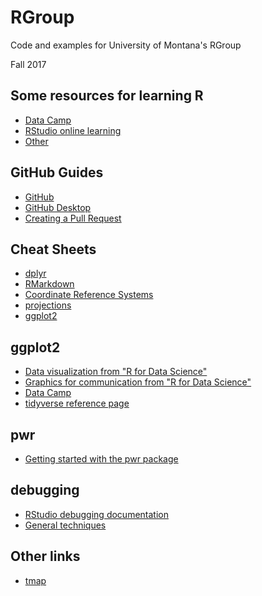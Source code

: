 # RGroup
Code and examples for University of Montana's RGroup

Fall 2017

## Some resources for learning R
- [Data Camp](https://www.datacamp.com/courses/free-introduction-to-r)
-	[RStudio online learning](https://www.rstudio.com/online-learning/)
-	[Other](http://www.skilledup.com/articles/5-free-courses-learning-r-programming)

## GitHub Guides
- [GitHub](https://guides.github.com/)
- [GitHub Desktop](https://guides.github.com/introduction/getting-your-project-on-github/#desktop)
- [Creating a Pull Request](https://services.github.com/on-demand/github-desktop/pull-request-github-desktop)

## Cheat Sheets
- [dplyr](https://www.rstudio.com/wp-content/uploads/2015/02/data-wrangling-cheatsheet.pdf)
- [RMarkdown](http://www.rstudio.com/wp-content/uploads/2016/03/rmarkdown-cheatsheet-2.0.pdf)
- [Coordinate Reference Systems](https://www.nceas.ucsb.edu/~frazier/RSpatialGuides/OverviewCoordinateReferenceSystems.pdf)
- [projections](http://pakillo.github.io/R-GIS-tutorial/#rasterstack)
- [ggplot2](https://www.rstudio.com/wp-content/uploads/2015/03/ggplot2-cheatsheet.pdf)

## ggplot2
- [Data visualization from "R for Data Science"](http://r4ds.had.co.nz/data-visualisation.html)
- [Graphics for communication from "R for Data Science"](http://r4ds.had.co.nz/graphics-for-communication.html)
- [Data Camp](https://www.datacamp.com/courses/data-visualization-with-ggplot2-1)
- [tidyverse reference page](http://ggplot2.tidyverse.org/reference/)

## pwr 
- [Getting started with the pwr package](https://cran.r-project.org/web/packages/pwr/vignettes/pwr-vignette.html) 

## debugging
- [RStudio debugging documentation](https://support.rstudio.com/hc/en-us/articles/205612627-Debugging-with-RStudio)
- [General techniques](http://adv-r.had.co.nz/Exceptions-Debugging.html)

## Other links
- [tmap](https://cran.r-project.org/web/packages/tmap/vignettes/tmap-nutshell.html)


